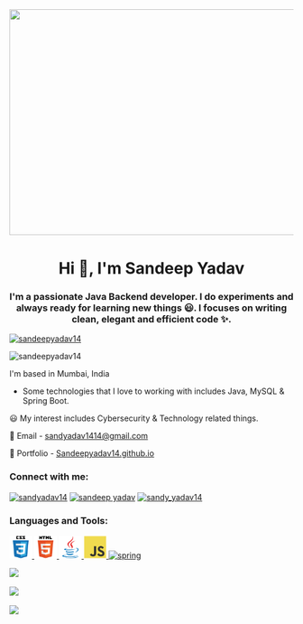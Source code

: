 <img align="" width="1000" height="400" src="https://www.mo.agency/hubfs/So%20you%20want%20to%20be%20a%20web%20developer.png" alt="">
<h1 align="center">Hi 👋, I'm Sandeep Yadav</h1>

<h3 align="center">I'm a passionate Java Backend  developer. I do experiments and always ready for learning new things 😃. I focuses on writing clean, elegant and efficient code ✨.</h3>
<p align="left"> <a href="https://github.com/ryo-ma/github-profile-trophy"><img src="https://github-profile-trophy.vercel.app/?username=sandeepyadav14" alt="sandeepyadav14" /></a> </p>
<img align="right" width="400" src="https://cdn.dribbble.com/users/1162077/screenshots/3848914/programmer.gif" alt="">


<p align="left"> <img src="https://komarev.com/ghpvc/?username=sandeepyadav14&label=Profile%20views&color=0e75b6&style=flat" alt="sandeepyadav14" /> </p>

I'm based in Mumbai, India

- Some technologies that I love to working with includes Java, MySQL & Spring Boot.

😃 My interest includes Cybersecurity & Technology related things.

📧 Email - sandyadav1414@gmail.com

💼 Portfolio - [Sandeepyadav14.github.io](https://Sandeepyadav14.github.io)


<h3 align="left">Connect with me:</h3>
<p align="left">
<a href="https://twitter.com/sandyadav14" target="blank"><img align="center" src="https://raw.githubusercontent.com/rahuldkjain/github-profile-readme-generator/master/src/images/icons/Social/twitter.svg" alt="sandyadav14" height="30" width="40" /></a>
<a href="https://www.linkedin.com/in/sandeep-yadav-002b14237/" target="blank"><img align="center" src="https://raw.githubusercontent.com/rahuldkjain/github-profile-readme-generator/master/src/images/icons/Social/linked-in-alt.svg" alt="sandeep yadav" height="30" width="40" /></a>
<a href="https://instagram.com/sandy_yadav14" target="blank"><img align="center" src="https://raw.githubusercontent.com/rahuldkjain/github-profile-readme-generator/master/src/images/icons/Social/instagram.svg" alt="sandy_yadav14" height="30" width="40" /></a>
</p>

<h3 align="left">Languages and Tools:</h3>
<p align="left"> <a href="https://www.w3schools.com/css/" target="_blank" rel="noreferrer"> <img src="https://raw.githubusercontent.com/devicons/devicon/master/icons/css3/css3-original-wordmark.svg" alt="css3" width="40" height="40"/> </a> <a href="https://www.w3.org/html/" target="_blank" rel="noreferrer"> <img src="https://raw.githubusercontent.com/devicons/devicon/master/icons/html5/html5-original-wordmark.svg" alt="html5" width="40" height="40"/> </a> <a href="https://www.java.com" target="_blank" rel="noreferrer"> <img src="https://raw.githubusercontent.com/devicons/devicon/master/icons/java/java-original.svg" alt="java" width="40" height="40"/> </a> <a href="https://developer.mozilla.org/en-US/docs/Web/JavaScript" target="_blank" rel="noreferrer"> <img src="https://raw.githubusercontent.com/devicons/devicon/master/icons/javascript/javascript-original.svg" alt="javascript" width="40" height="40"/> </a> <a href="https://spring.io/" target="_blank" rel="noreferrer"> <img src="https://www.vectorlogo.zone/logos/springio/springio-icon.svg" alt="spring" width="40" height="40"/> </a> </p>

![](https://github-readme-stats.vercel.app/api?username=sandeepyadav14&theme=react&hide_border=false&include_all_commits=true&count_private=false)<br/>

![](https://github-readme-streak-stats.herokuapp.com/?user=sandeepyadav14&theme=react&hide_border=false)<br/>

![](https://github-readme-stats.vercel.app/api/top-langs/?username=sandeepyadav14&theme=react&hide_border=false&include_all_commits=true&count_private=false&layout=compact)
